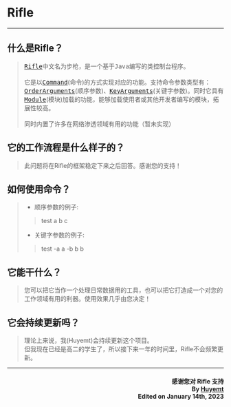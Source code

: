 # Rifle
***
## 什么是Rifle？
> <kbd>[Rifle](https://github.com/Huyemt/Rifle/blob/main/src/main/java/rifle/Rifle.java)</kbd>中文名为步枪，是一个基于<kbd>Java</kbd>编写的类控制台程序。<br>
> <br>
> 它是以<kbd>[Command](https://github.com/Huyemt/Rifle/blob/main/src/main/java/rifle/command/Command.java)</kbd>(命令)的方式实现对应的功能。支持命令参数类型有：<kbd>[OrderArguments](https://github.com/Huyemt/Rifle/blob/main/src/main/java/rifle/command/others/OrderArguments.java)</kbd>(顺序参数)、<kbd>[KeyArguments](https://github.com/Huyemt/Rifle/blob/main/src/main/java/rifle/command/others/KeyArguments.java)</kbd>(关键字参数)。同时它具有<kbd>[Module](https://github.com/Huyemt/Rifle/blob/main/src/main/java/rifle/module/Module.java)</kbd>(模块)加载的功能，能够加载使用者或其他开发者编写的模块，拓展性较高。<br>
> <br>
> 同时内置了许多在网络渗透领域有用的功能（暂未实现）

## 它的工作流程是什么样子的？
> 此问题将在Rifle的框架稳定下来之后回答。感谢您的支持！

## 如何使用命令？
> * 顺序参数的例子:
> > test a b c 
> * 关键字参数的例子:
> > test -a a -b b b

## 它能干什么？
> 您可以把它当作一个处理日常数据用的工具，也可以把它打造成一个对您的工作领域有用的利器。使用效果几乎由您决定！

## 它会持续更新吗？
> 理论上来说，我(Huyemt)会持续更新这个项目。<br>
> 但我现在已经是高二的学生了，所以接下来一年的时间里，Rifle不会频繁更新。
***

#### <p align="right">感谢您对 Rifle 支持<br>By [Huyemt](https://github.com/Huyemt)<br>Edited on January 14th, 2023</p>